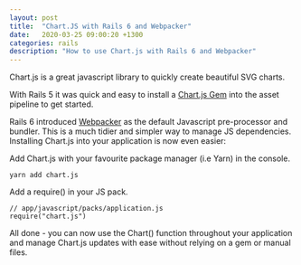 ```yaml
---
layout: post
title:  "Chart.JS with Rails 6 and Webpacker"
date:   2020-03-25 09:00:20 +1300
categories: rails
description: "How to use Chart.js with Rails 6 and Webpacker"
---
```


Chart.js is a great javascript library to quickly create beautiful SVG charts. 

With Rails 5 it was quick and easy to install a [Chart.js Gem](https://github.com/coderbydesign/chart-js-rails) into the asset pipeline to get started.


Rails 6 introduced [Webpacker](https://github.com/rails/webpacker) as the default Javascript pre-processor and bundler. This is a much tidier and simpler way to manage JS dependencies. Installing Chart.js into your application is now even easier:


Add Chart.js with your favourite package manager (i.e Yarn) in the console.

```
yarn add chart.js
```

Add a require() in your JS pack.

```
// app/javascript/packs/application.js
require("chart.js")
```

All done - you can now use the Chart() function throughout your application and manage Chart.js updates with ease without relying on a gem or manual files.